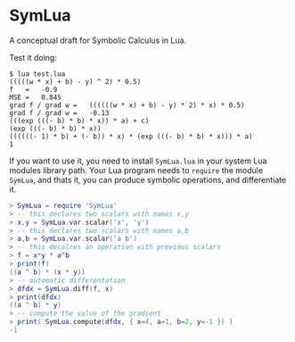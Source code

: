 SymLua
======

A conceptual draft for Symbolic Calculus in Lua.

Test it doing:

```
$ lua test.lua
(((((w * x) + b) - y) ^ 2) * 0.5)
f   = 	-0.9
MSE = 	0.845
grad f / grad w = 	((((((w * x) + b) - y) * 2) * x) * 0.5)
grad f / grad w = 	-0.13
(((exp (((- b) * b) * x)) * a) + c)
(exp (((- b) * b) * x))
((((((- 1) * b) + (- b)) * x) * (exp (((- b) * b) * x))) * a)
1
```

If you want to use it, you need to install `SymLua.lua` in your system Lua
modules library path. Your Lua program needs to `require` the module `SymLua`,
and thats it, you can produce symbolic operations, and differentiate it.

```Lua
> SymLua = require 'SymLua'
> -- this declares two scalars with names x,y
> x,y = SymLua.var.scalar('x', 'y')
> -- this declares two scalars with names a,b
> a,b = SymLua.var.scalar('a b')
> -- this decalres an operation with previous scalars
> f = x*y * a^b
> print(f)
((a ^ b) * (x * y))
> -- automatic differentation
> dfdx = SymLua.diff(f, x)
> print(dfdx)
((a ^ b) * y)
> -- compute the value of the gradient
> print( SymLua.compute(dfdx, { x=4, a=1, b=2, y=-1 }) )
-1
```
